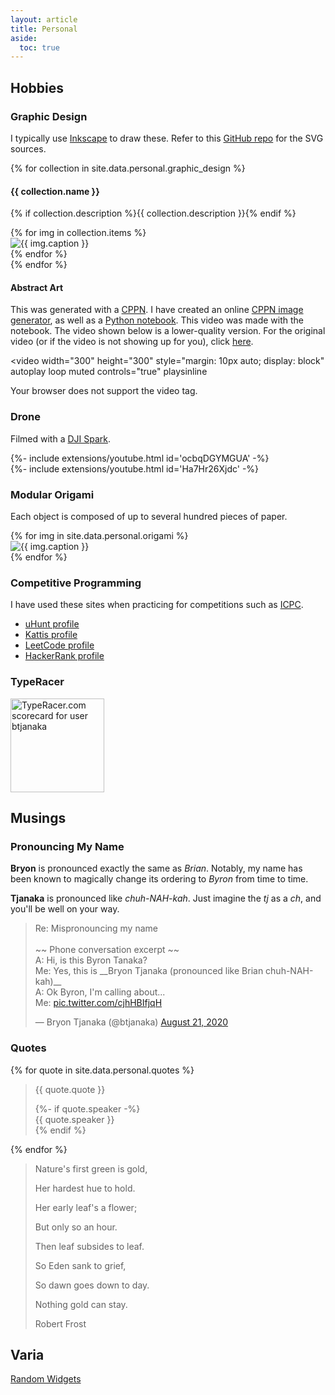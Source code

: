 ```yaml
---
layout: article
title: Personal
aside:
  toc: true
---
```


## Hobbies

### Graphic Design

I typically use [Inkscape](https://inkscape.org) to draw these. Refer to this
[GitHub repo](https://github.com/btjanaka/art) for the SVG sources.

{% for collection in site.data.personal.graphic_design %}
#### {{ collection.name }}
{% if collection.description %}{{ collection.description }}{% endif %}
  <div class="swiper swiper-{{ collection.name | downcase | replace: ' ', '-' }}">
    <div class="swiper__wrapper">
      {% for img in collection.items %}
        <div class="swiper__slide">
          <img
            class="image {%if img.vertical %}image--vertical{%else%}image--full{%endif%}"
            alt="{{ img.caption }}"
            title="{{ img.caption }}"
            src="{{ img.img }}"
          />
        </div>
      {% endfor %}
    </div>
    <div class="swiper__button swiper__button--prev fas fa-chevron-left"></div>
    <div class="swiper__button swiper__button--next fas fa-chevron-right"></div>
  </div>
{% endfor %}

#### Abstract Art

This was generated with a
[CPPN](https://en.wikipedia.org/wiki/Compositional_pattern-producing_network). I
have created an online [CPPN image generator](cppn), as well as a
[Python notebook](https://github.com/btjanaka/ai-practice/blob/master/vision/abstract_cppn.ipynb).
This video was made with the notebook. The video shown below is a lower-quality
version. For the original video (or if the video is not showing up for you),
click [here](assets/img/graphic-design/abstract-original.mp4).

<video
  width="300"
  height="300"
  style="margin: 10px auto; display: block"
  autoplay
  loop
  muted
  controls="true"
  playsinline
>
  <source src="assets/img/graphic-design/abstract.mp4" type="video/mp4" />
  <source src="assets/img/graphic-design/abstract.webm" type="video/webm" />
  <source src="assets/img/graphic-design/abstract.ogg" type="video/ogg" />
  <p>Your browser does not support the video tag.</p>
</video>

### Drone

Filmed with a [DJI Spark](https://www.dji.com/spark).

<div>{%- include extensions/youtube.html id='ocbqDGYMGUA' -%}</div>

<div>{%- include extensions/youtube.html id='Ha7Hr26Xjdc' -%}</div>

### Modular Origami

Each object is composed of up to several hundred pieces of paper.

<div class="swiper swiper-origami">
  <div class="swiper__wrapper">
    {% for img in site.data.personal.origami %}
      <div class="swiper__slide">
        <img
          alt="{{ img.caption }}"
          title="{{ img.caption }}"
          src="{{ img.img }}"
        />
      </div>
    {% endfor %}
  </div>
  <div class="swiper__button swiper__button--prev fas fa-chevron-left"></div>
  <div class="swiper__button swiper__button--next fas fa-chevron-right"></div>
</div>

### Competitive Programming

I have used these sites when practicing for competitions such as
[ICPC](https://icpc.baylor.edu/).

- [uHunt profile](https://uhunt.onlinejudge.org/id/945356)
- [Kattis profile](https://open.kattis.com/users/btjanaka)
- [LeetCode profile](https://leetcode.com/btjanaka/)
- [HackerRank profile](https://www.hackerrank.com/btjanaka)

### TypeRacer

<a href="https://data.typeracer.com/pit/profile?user=btjanaka&ref=badge" target="_top">
<img
  src="https://data.typeracer.com/misc/badge?user=btjanaka"
  class="image image--md"
  border="0"
  style="width: 150px;"
  alt="TypeRacer.com scorecard for user btjanaka"
/>
</a>

## Musings

### Pronouncing My Name

**Bryon** is pronounced exactly the same as _Brian_. Notably, my name has been
known to magically change its ordering to _Byron_ from time to time.

**Tjanaka** is pronounced like _chuh-NAH-kah_. Just imagine the _tj_ as a _ch_,
and you'll be well on your way.

<blockquote class="twitter-tweet tw-align-center">
  <p lang="en" dir="ltr">
    Re: Mispronouncing my name
    <br>
    <br>
    ~~ Phone conversation excerpt ~~
    <br>
    A: Hi, is this Byron Tanaka?
    <br>
    Me: Yes, this is __Bryon Tjanaka (pronounced like Brian chuh-NAH-kah)__
    <br>
    A: Ok Byron, I&#39;m calling about...
    <br>
    Me:
    <a href="https://t.co/cjhHBIfjqH">
      pic.twitter.com/cjhHBIfjqH
    </a>
  </p>
  &mdash; Bryon Tjanaka (@btjanaka)
  <a href="https://twitter.com/btjanaka/status/1296674265018793984?ref_src=twsrc%5Etfw">
    August 21, 2020
  </a>
</blockquote>
<script async src="https://platform.twitter.com/widgets.js" charset="utf-8"></script>

### Quotes

{% for quote in site.data.personal.quotes %}
  <blockquote id="quote-{% increment quote_counter %}">
  <p>{{ quote.quote }}</p>
  {%- if quote.speaker -%}
  <div class="speaker">{{ quote.speaker }}</div>
  {% endif %}
  </blockquote>
{% endfor %}

<blockquote id="quote-{% increment quote_counter %}">
<p>Nature's first green is gold,</p>
<p>Her hardest hue to hold.</p>
<p>Her early leaf's a flower;</p>
<p>But only so an hour.</p>
<p>Then leaf subsides to leaf.</p>
<p>So Eden sank to grief,</p>
<p>So dawn goes down to day.</p>
<p>Nothing gold can stay.</p>
<div class="speaker">Robert Frost</div>
</blockquote>

## Varia

[Random Widgets](/widgets)


<!-- Swiper script - all swipers should be initialized here. -->
<script>
{%- include scripts/lib/swiper.js -%}
var SOURCES = window.TEXT_VARIABLES.sources;
window.Lazyload.js(SOURCES.jquery, function() {
  {% for collection in site.data.personal.graphic_design %}
    $(".swiper-{{ collection.name | downcase | replace: ' ', '-' }}").swiper();
  {% endfor %}

  $('.swiper-origami').swiper();
});
</script>
